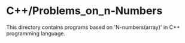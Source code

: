 # C++/Problems_on_n-Numbers
This directory contains programs based on 'N-numbers(array)' in C++ programming language.
